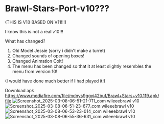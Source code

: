 # Brawl-Stars-Port-v10???
(THIS IS V10 BASED ON V11!!!)

I know this is not a real v10!!!

What has changed?
1. Old Model Jessie (sorry i didn't make a turret)
2. Changed sounds of opening boxes!
3. Changed Animation Colt!
4. The menu has been changed so that it at least slightly resembles the menu from version 10!

(I would have done much better if I had played it!)
 
Download apk
https://www.mediafire.com/file/mdnys9ggyi42buf/Brawl+Stars+v10.119.apk/file
![Screenshot_2025-03-08-06-51-21-711_com wileeebrawl v10](https://github.com/user-attachments/assets/c5d5ac20-ade8-4252-9751-c4867732dbc0)
![Screenshot_2025-03-08-06-51-23-677_com wileeebrawl v10](https://github.com/user-attachments/assets/e89195fa-cc22-485a-84d4-a99764e6c055)
![Screenshot_2025-03-08-06-53-23-014_com wileeebrawl v10](https://github.com/user-attachments/assets/51d77583-a9ef-4775-8a14-91a2c338d120)
![Screenshot_2025-03-08-06-55-36-631_com wileeebrawl v10](https://github.com/user-attachments/assets/1906c844-b52d-4c95-8be7-cc123ea1c99d)
